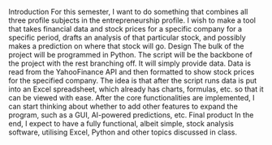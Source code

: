Introduction
For this semester, I want to do something that combines all three profile subjects in the entrepreneurship profile. I wish to make a tool that takes financial data and stock prices for a specific company for a specific period, drafts an analysis of that particular stock, and possibly makes a prediction on where that stock will go.
Design
The bulk of the project will be programmed in Python. The script will be the backbone of the project with the rest branching off. It will simply provide data. Data is read from the YahooFinance API and then formatted to show stock prices for the specified company. The idea is that after the script runs data is put into an Excel spreadsheet, which already has charts, formulas, etc. so that it can be viewed with ease. After the core functionalities are implemented, I can start thinking about whether to add other features to expand the program, such as a GUI, AI-powered predictions, etc.
Final product
In the end, I expect to have a fully functional, albeit simple, stock analysis software, utilising Excel, Python and other topics discussed in class.

